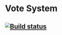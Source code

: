 # Vote System
[![Build status](https://ci.appveyor.com/api/projects/status/cj74nnuogdq9np4f?svg=true)](https://ci.appveyor.com/project/chunk1ty/votesystem)
---

